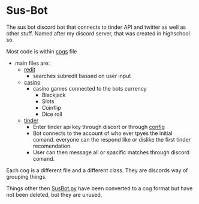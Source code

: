 # Sus-Bot
The sus bot discord bot that connects to tinder API and twitter
as well as other stuff. Named after my discord server, that was created in highschool so.

Most code is within [cogs](cogs) file 
- main files are: 
  - [redit](cogs/redit.py)
    - searches subredit bassed on user input
  - [casino](cogs/casino.py)
    - casino games connected to the bots currency 
      - Blackjack
      - Slots
      - Coinflip
      - Dice roll
  - [tinder](cogs/tinder.py)
    - Enter tinder api key through discort or through [config](config.py)
    - Bot connects to the account of who ever tpyes the initial comand. everyone can the respond like or dislike the first tinder recomendation. 
    - User can then message all or spacific matches through discord comand.
  
Each cog is a different file and a different class. They are discords way of grouping things.

Things other then [SusBot.py](SusBot.py) have been converted to a cog format but have not been deleted, but they are unused,
